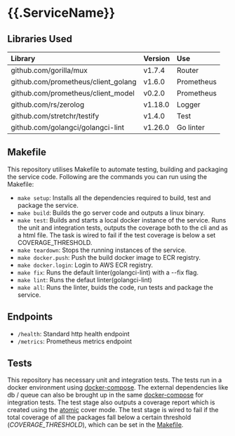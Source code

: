 # {{.ServiceName}}

## Libraries Used

| Library                             | Version | Use
|:------------------------------------|:--------|:-----------
| github.com/gorilla/mux              |v1.7.4   | Router
| github.com/prometheus/client_golang |v1.6.0   | Prometheus
| github.com/prometheus/client_model  |v0.2.0   | Prometheus
| github.com/rs/zerolog               |v1.18.0  | Logger
| github.com/stretchr/testify         |v1.4.0   | Test
| github.com/golangci/golangci-lint   |v1.26.0  | Go linter

## Makefile
This repository utilises Makefile to automate testing, building and packaging the service code. Following are the commands 
you can run using the Makefile:
* `make setup`: Installs all the dependencies required to build, test and package the service.
* `make build`: Builds the go server code and outputs a linux binary.
* `make test`: Builds and starts a local docker instance of the service. Runs the unit and integration tests, outputs the 
coverage both to the cli and as a html file. The task is wired to fail if the test coverage is below a set COVERAGE_THRESHOLD.  
* `make teardown`: Stops the running instances of the service.
* `make docker.push`: Push the build docker image to ECR registry.
* `make docker.login`: Login to AWS ECR registry.
* `make fix`: Runs the default linter(golangci-lint) with a --fix flag.
* `make lint`: Runs the defaut linter(golangci-lint)
* `make all`: Runs the linter, buids the code, run tests and package the service.

## Endpoints
* `/health`: Standard http health endpoint 
* `/metrics`: Prometheus metrics endpoint

## Tests
This repository has necessary unit and integration tests. The tests run in a docker environment using [docker-compose](docker-compose.yaml). 
The external dependencies like db / queue can also be brought up in the same [docker-compose](docker-compose.yaml) for integration tests. 
The test stage also outputs a coverage report which is created using the [atomic](https://blog.golang.org/cover) cover mode. 
The test stage is wired to fail if the total coverage of all the packages fall below a certain threshold (_COVERAGE_THRESHOLD_), 
which can be set in the [Makefile](Makefile).